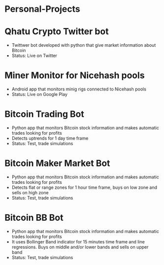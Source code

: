 # Personal-Projects
#
# Qhatu Crypto Twitter bot
- Twittwer bot developed with python that give market information about Bitcoin
- Status: Live on Twitter
#
# Miner Monitor for Nicehash pools
- Android app that monitors minig rigs connected to Nicehash pools
- Status: Live on Google Play
#
# Bitcoin Trading Bot 
- Python app that monitors Bitcoin stock information and makes automatic trades looking for profits
- Detects uptrends for 1 day time frame
- Status: Test, trade simulations
#
# Bitcoin Maker Market Bot 
- Python app that monitors Bitcoin stock information and makes automatic trades looking for profits
- Detects flat or range zones for 1 hour time frame, buys on low zone and sells on high zone
- Status: Test, trade simulations
#
# Bitcoin BB Bot 
- Python app that monitors Bitcoin stock information and makes automatic trades looking for profits
- It uses Bollinger Band indicator for 15 minutes time frame and line regressions. Buys on middle and/or lower bands and sells on upper band
- Status: Test, trade simulations
#
